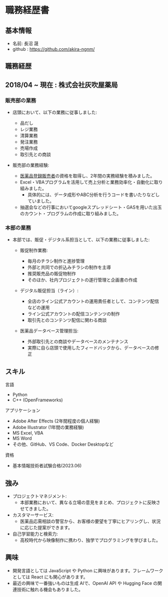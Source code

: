 # 職務経歴書

## 基本情報
- 名前: 長沼 晟
- github : https://github.com/akira-ngnm/
## 職務経歴
## 2018/04 ~ 現在 : 株式会社灰吹屋薬局

### 販売部の業務
- 店頭において、以下の業務に従事しました:
    - 品だし
    - レジ業務
    - 清算業務
    - 発注業務
    - 売場作成
    - 取引先との商談

- 販売部の業務経験:
    - [医薬品登録販売者](https://zenyaku.or.jp/aiming)の資格を取得し、2年間の実務経験を積みました。
    - Excel・VBAプログラムを活用して売上分析と業務効率化・自動化に取り組みました。
      -  具体的には、データ成形やABC分析を行うコードを書いたりなどしていました。
    -  抽選会などの行事においてgoogleスプレッドシート・GASを用いた出玉のカウント・プログラムの作成に取り組みました。

### 本部の業務
- 本部では、販促・デジタル系担当として、以下の業務に従事しました:
    - 販促制作業務:
        - 毎月のチラシ制作と進捗管理
        - 外部と共同での折込みチラシの制作を主導
        - 推奨販売品の販促物制作
        - そのほか、社内プロジェクトの遂行管理と企画書の作成

    - デジタル販促担当（ライン）:
        - 全店のライン公式アカウントの運用責任者として、コンテンツ配信などの運用
        - ライン公式アカウントの配信コンテンツの制作
        - 取引先とのコンテンツ配信に関わる商談

    - 医薬品データベース管理担当:
        - 外部取引先との商談やデータベースのメンテナンス
        - 実際に自ら店頭で使用したフィードバックから、データベースの修正

## スキル

言語
- Python
- C++ (OpenFrameworks)

アプリケーション
- Adobe After Effects (2年間程度の個人経験)
- Adobe Illustrator (1年間の業務経験)
- MS Excel, VBA
- MS Word
- その他、GitHub、VS Code、Docker Desktopなど

資格
- 基本情報技術者試験合格(2023.06)

## 強み

- プロジェクトマネジメント:
    - 本部業務において、異なる立場の意見をまとめ、プロジェクトに反映させてきました。
- カスタマーサービス:
    - 医薬品応需相談の警官から、お客様の要望を丁寧にヒアリングし、状況に応じた提案ができます。
- 自己学習能力と検索力:
    - 高校時代から映像制作に携わり、独学でプログラミングを学びました。

## 興味

- 開発言語としては JavaScript や Python に興味があります。フレームワークとしては React にも関心があります。
- 最近の興味で一番強いものは生成 AIで、OpenAI API や Hugging Face の関連技術に触れる機会もありました。
